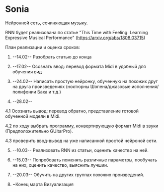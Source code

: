 # Sonia
Нейронной сеть, сочиняющая музыку.

RNN будет реализована по статье "This Time with Feeling: Learning Expressive Musical Performance"
(https://arxiv.org/abs/1808.03715)

План реализации и оценка сроков:

1. --14.02--
  Разобрать статью до конца 
 
2. --17.02--
  Осознать ввод: перевод формата Midi в удобный для обучения вид

3. --24.02--
  Написать простую нейронку, обученную на похожих друг на друга произведениях (ноктюрны Шопена/джазовые исполнения/полифонии Баха и т.д.)

4. --28.02--
  
  4.1 Осознать вывод: перевод обратно, представление готовой обученной модели в Midi.
  
  4.2 по ходу выбрать программу, конвертирующую формат Midi в звуки (Предположительно GUitarPro).
  
  4.3 проверить ввод-вывод на уже написанной простой нейроной сети.

5. --10.03-- 
  Реализовать RNN из статьи, оценить качество на ней.

6. --15.03--
  Попробовать поменять различные параметры, пообучать на них, оценить качество, выяснить лучшии.

7. --20.03--
  Обучить на других группах похожих произведений.

8. ~Конец марта
  Визуализация
